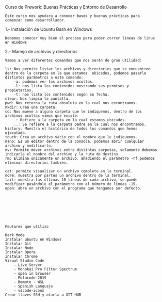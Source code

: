 Curso de Prework: Buenas Prácticas y Entorno de Desarrollo
    
    Este curso nos ayudara a conocer bases y buenas prácticas para comenzar como desarrollador.

1.- Instalación de Ubuntu Bash en Windows

    Debemos conocer muy bien el proceso para poder correr lineas de linux en Windows

2.- Manejo de archivos y directorios

    Vamos a ver diferentes comandos que nos serán de gran utilidad:

    ls: Nos permite listar los archivos y directorios que se encuentren dentro de la carpeta en la que estamos  ubicados, podemos pasarle distintos parámetros a este comando:
        -a: podemos ver los archivos ocultos.
        -l: nos lista los contenidos mostrando sus permisos y propietarios.
        -t: nos lista los contenidos según su fecha.
    clear: Nos limpia la pantalla.
    pwd: Nos retorna la ruta absoluta en la cual nos encontramos.
    mkdir: Crea una carpeta.
    cd: Nos mueve a alguna carpeta que le indiquemos, dentro de los archivos ocultos vimos que existe:
        .: Refiere a la carpeta en la cual estamos ubicados.
        ..: Se refiere a la carpeta padre en la cual nos encontramos.
    history: Muestra el histórico de todos los comandos que hemos ejecutado.
    touch: Crea un archivo vacío con el nombre que le indiquemos.
    nano: Es un editor dentro de la consola, podemos abrir cualquier archivo y modificarlo.
    mv: Permite mover archivos entre distintas carpetas, solamente debemos indicarle el nombre del archivo y la ruta de destino.
    rm: Elimina únicamente un archivo, añadiendo el parámetro -rf podemos eliminar directorios también.

    cat: permite visualizar un archivo completo en la terminal.
    more: muestra por partes un archivo dentro de la terminal.
    tail: muestra las últimas 10 líneas de cada archivo, se puede modificar pasándole el parámetro con el número de líneas -15.
    open: abre un archivo con el programa que tengamos por defecto.








    Feutures que utilizo

    Dark Mode
    Instalar ubuntu en Windows
    Instalar Git
    Instalar Node
    Instalar Opera
    Instalar Chrome
    Visual Studio Code
        - Live Server
        - Monokai Pro Filter Spectrum
        - open in browser
        - Polacode-2019
        - Remote - WSL
        - Spanish Languaje
        - vscode-icons
    Crear llaves SSH y atarla a GIT HUB